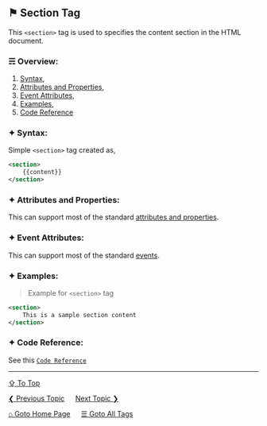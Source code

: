 ## &#9873; Section Tag
This `<section>` tag is used to specifies the content section in the HTML document.

### &#9780; Overview:
1. [Syntax](#-syntax),
2. [Attributes and Properties](#-attributes-and-properties),
3. [Event Attributes](#-event-attributes),
4. [Examples](#-examples),
5. [Code Reference](#-code-reference)

### &#10022; Syntax:
Simple `<section>` tag created as, 
```xml
<section>
	{{content}}
</section>
```

### &#10022; Attributes and Properties:
This can support most of the standard [attributes and properties](../docs/attributes-and-properties.md).

### &#10022; Event Attributes:
This can support most of the standard [events](../docs/events.md).

### &#10022; Examples:
> Example for `<section>` tag 
```xml
<section>
	This is a sample section content
</section>
```

### &#10022; Code Reference:
See this [`Code Reference`](../code/section-tag.html)

---
[&#8682; To Top](#-section-tag)

[&#10094; Previous Topic](./script-tag.md) &emsp; [Next Topic &#10095;](./select-tag.md)

[&#8962; Goto Home Page](../README.md) &emsp; [&#9776; Goto All Tags](../all-tags.md)
